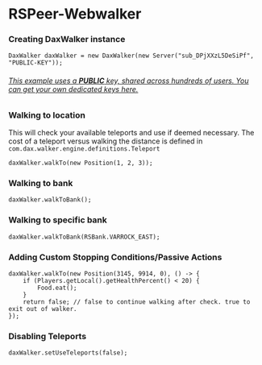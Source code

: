 # RSPeer-Webwalker

### Creating DaxWalker instance
```
DaxWalker daxWalker = new DaxWalker(new Server("sub_DPjXXzL5DeSiPf", "PUBLIC-KEY"));
```
###### [This example uses a **PUBLIC** key, shared across hundreds of users. You can get your own dedicated keys here.](https://admin.dax.cloud/)



### Walking to location
This will check your available teleports and use if deemed necessary. 
The cost of a teleport versus walking the distance is defined in ```com.dax.walker.engine.definitions.Teleport```

```
daxWalker.walkTo(new Position(1, 2, 3));
```

### Walking to bank
```
daxWalker.walkToBank();
```

### Walking to specific bank
```
daxWalker.walkToBank(RSBank.VARROCK_EAST);
```

### Adding Custom Stopping Conditions/Passive Actions
```
daxWalker.walkTo(new Position(3145, 9914, 0), () -> {
    if (Players.getLocal().getHealthPercent() < 20) {
        Food.eat();
    }
    return false; // false to continue walking after check. true to exit out of walker.
});
```


### Disabling Teleports
```
daxWalker.setUseTeleports(false);
```
